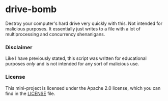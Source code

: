 # drive-bomb
Destroy your computer's hard drive very quickly with this. Not intended for malicious purposes.
It essentially just writes to a file with a lot of multiprocessing and concurrency shenanigans.

### Disclaimer
Like I have previously stated, this script was written for educational purposes *only* and is not intended for any sort of malicious use.

### License
This mini-project is licensed under the Apache 2.0 license, which you can find in the [LICENSE](https://github.com/HyperCodec/drive-bomb/blob/main/LICENSE) file.
